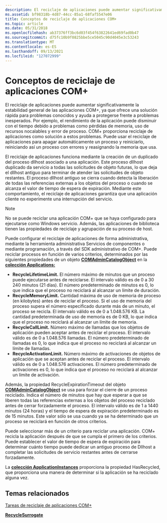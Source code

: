 ```yaml
---
description: El reciclaje de aplicaciones puede aumentar significativamente la estabilidad general de las aplicaciones COM+, ya que ofrece una solución rápida para problemas conocidos y ayuda a protegerse frente a problemas inesperados.
ms.assetid: bf98318b-4d87-44cc-85a1-68faf5547e06
title: Conceptos de reciclaje de aplicaciones COM+
ms.topic: article
ms.date: 05/31/2018
ms.openlocfilehash: ab37376ff3bc6d03f454f63822641ed69fad0b47
ms.sourcegitcommit: d75fc10b9f0825bbe5ce5045c90d4045e3c53243
ms.translationtype: MT
ms.contentlocale: es-ES
ms.lasthandoff: 09/13/2021
ms.locfileid: "127072999"
---
```

# <a name="com-application-recycling-concepts"></a>Conceptos de reciclaje de aplicaciones COM+

El reciclaje de aplicaciones puede aumentar significativamente la estabilidad general de las aplicaciones COM+, ya que ofrece una solución rápida para problemas conocidos y ayuda a protegerse frente a problemas inesperados. Por ejemplo, el rendimiento de la aplicación puede disminuir con el tiempo debido a problemas como pérdidas de memoria, uso de recursos nocalables y error de proceso. COM+ proporciona reciclaje de aplicaciones como solución a estos problemas. Puede usar el reciclaje de aplicaciones para apagar automáticamente un proceso y reiniciarlo, reiniciando así un proceso con errores y reasignando la memoria que usa.

El reciclaje de aplicaciones funciona mediante la creación de un duplicado del proceso dllhost asociado a una aplicación. Este proceso dllhost duplicado da servicio a todas las solicitudes de objeto futuras, lo que deja el dllhost antiguo para terminar de atender las solicitudes de objeto restantes. El proceso dllhost antiguo se cierra cuando detecta la liberación de todas las referencias externas a los objetos del proceso o cuando se alcanza el valor de tiempo de espera de expiración. Mediante este comportamiento, el reciclaje de aplicaciones garantiza que una aplicación cliente no experimente una interrupción del servicio.

> [!Note]  
> No se puede reciclar una aplicación COM+ que se haya configurado para ejecutarse como Windows servicio. Además, las aplicaciones de biblioteca tienen las propiedades de reciclaje y agrupación de su proceso de host.

 

Puede configurar el reciclaje de aplicaciones de forma administrativa, mediante la herramienta administrativa Servicios de componentes o mediante programación, a través del SDK administrativo de COM+. Puede reciclar procesos en función de varios criterios, determinados por las siguientes propiedades de un objeto [**COMAdminCatalogObject**](comadmincatalogobject.md) en la [**colección Applications:**](applications.md)

-   **RecycleLifetimeLimit.** El número máximo de minutos que un proceso puede ejecutarse antes de reciclarse. El intervalo válido es de 0 a 30 240 minutos (21 días). El número predeterminado de minutos es 0, lo que indica que el proceso no reciclará al alcanzar un límite de duración.
-   **RecycleMemoryLimit.** Cantidad máxima de uso de memoria de proceso (en kilobytes) antes de reciclar el proceso. Si el uso de memoria del proceso supera el número especificado durante más de un minuto, el proceso se recicla. El intervalo válido es de 0 a 1.048.576 KB. La cantidad predeterminada de uso de memoria es de 0 KB, lo que indica que el proceso no reciclará al alcanzar un límite de memoria.
-   **RecycleCallLimit.** Número máximo de llamadas que los objetos de aplicación pueden aceptar antes de reciclar el proceso. El intervalo válido es de 0 a 1.048.576 llamadas. El número predeterminado de llamadas es 0, lo que indica que el proceso no reciclará al alcanzar un límite de llamadas.
-   **RecycleActivationLimit.** Número máximo de activaciones de objetos de aplicación que se aceptan antes de reciclar el proceso. El intervalo válido es de 0 a 1.048.576 activaciones. El número predeterminado de activaciones es 0, lo que indica que el proceso no reciclará al alcanzar un límite de activación.

Además, la propiedad RecycleExpirationTimeout del objeto [**COMAdminCatalogObject**](comadmincatalogobject.md) se usa para forzar el cierre de un proceso reciclado. Indica el número de minutos que hay que esperar a que se liberen todas las referencias externas a los objetos del proceso reciclado antes de cerrar forzadamente el proceso. El intervalo válido es de 1 a 1440 minutos (24 horas) y el tiempo de espera de expiración predeterminado es de 15 minutos. Este valor sólo se usa cuando ya se ha determinado que un proceso se reciclará en función de otros criterios.

Puede seleccionar más de un criterio para reciclar una aplicación. COM+ recicla la aplicación después de que se cumpla el primero de los criterios. Puede establecer el valor de tiempo de espera de expiración para determinar cuánto tiempo puede dedicar un antiguo proceso de Dllhost a completar las solicitudes de servicio restantes antes de cerrarse forzadamente.

La [**colección ApplicationInstances**](applicationinstances.md) proporciona la propiedad HasRecycled, que proporciona una manera de determinar si la aplicación se ha reciclado alguna vez.

## <a name="related-topics"></a>Temas relacionados

<dl> <dt>

[Tareas de reciclaje de aplicaciones COM+](com--application-recycling-tasks.md)
</dt> <dt>

[**RecycleSurrogate**](/windows/desktop/api/ComSvcs/nf-comsvcs-recyclesurrogate)
</dt> </dl>

 

 



